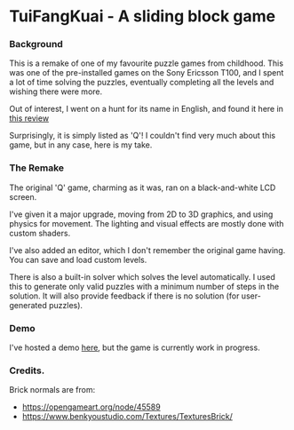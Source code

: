 # TuiFangKuai - A sliding block game

### Background

This is a remake of one of my favourite puzzle games from childhood. This was one of the pre-installed games on the Sony Ericsson T100, and I spent a lot of time solving the puzzles, eventually completing all the levels and wishing there were more.

Out of interest, I went on a hunt for its name in English, and found it here  in [this review](https://www.youtube.com/watch?v=WtXvN3HpOKg)

Surprisingly, it is simply listed as 'Q'! I couldn't find very much about this game, but in any case, here is my take.

### The Remake

The original 'Q' game, charming as it was, ran on a black-and-white LCD screen.

I've given it a major upgrade, moving from 2D to 3D graphics, and using physics for movement. The lighting and visual effects are mostly done with custom shaders.

I've also added an editor, which I don't remember the original game having. You can save and load custom levels.

There is also a built-in solver which solves the level automatically. I used this to generate only valid puzzles with a minimum number of steps in the solution. It will also provide feedback if there is no solution (for user-generated puzzles).

### Demo

I've hosted a demo [here](https://radiositymap.github.io/tfkbuild/), but the game is currently work in progress.

### Credits.

Brick normals are from:

- https://opengameart.org/node/45589
- https://www.benkyoustudio.com/Textures/TexturesBrick/
